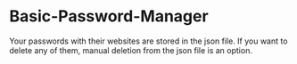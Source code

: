 # Basic-Password-Manager

<p> Your passwords with their websites are stored in the json file.
 If you want to delete any of them, manual deletion from the json file is an option.<p> 
